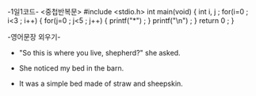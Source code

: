    -1일1코드-
   <중첩반복문>
#include <stdio.h>
int main(void)
 {
   int i, j ;
    for(i=0 ; i<3 ; i++)
    {
       for(j=0 ; j<5 ; j++)
        {
          printf("*") ;
         }
        printf("\n") ;
     }
     return 0 ;
  }


   
   -영어문장 외우기- <The Stars>

* "So this is where you live, shepherd?" she asked.

* She noticed my bed in the barn.

* It was a simple bed made of straw and sheepskin.
